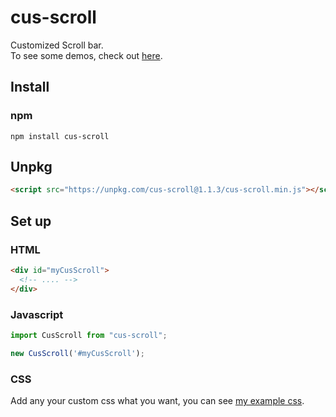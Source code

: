 # cus-scroll
Customized Scroll bar.  
To see some demos, check out [here](https://codepen.io/hapy63/pen/abbQdxe?editors=1000).

## Install

### npm
```
npm install cus-scroll
```

## Unpkg
```html
<script src="https://unpkg.com/cus-scroll@1.1.3/cus-scroll.min.js"></script>
```

## Set up

### HTML
```html
<div id="myCusScroll">
  <!-- .... -->
</div>
```

### Javascript
```javascript
import CusScroll from "cus-scroll";

new CusScroll('#myCusScroll');
```

### CSS
Add any your custom css what you want, you can see [my example css](https://github.com/HappyJayXin/cus-scroll/blob/master/cus-scroll.css).
